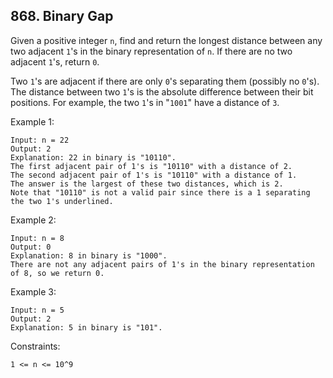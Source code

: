 ## 868. Binary Gap

Given a positive integer `n`, find and return the longest distance between any two adjacent `1`'s in the binary representation of `n`. If there are no two adjacent `1`'s, return `0`.

Two `1`'s are adjacent if there are only `0`'s separating them (possibly no `0`'s). The distance between two `1`'s is the absolute difference between their bit positions. For example, the two `1`'s in "`1001`" have a distance of `3`.

Example 1:

```
Input: n = 22
Output: 2
Explanation: 22 in binary is "10110".
The first adjacent pair of 1's is "10110" with a distance of 2.
The second adjacent pair of 1's is "10110" with a distance of 1.
The answer is the largest of these two distances, which is 2.
Note that "10110" is not a valid pair since there is a 1 separating the two 1's underlined.
```

Example 2:

```
Input: n = 8
Output: 0
Explanation: 8 in binary is "1000".
There are not any adjacent pairs of 1's in the binary representation of 8, so we return 0.
```

Example 3:

```
Input: n = 5
Output: 2
Explanation: 5 in binary is "101".
```

Constraints:

```
1 <= n <= 10^9
```
